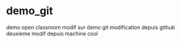 # demo_git
demo open classroom
modif sur demo git
modification depuis github
deuxieme modif depuis machine
cool
